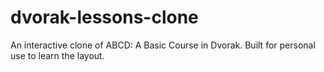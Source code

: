 # dvorak-lessons-clone
An interactive clone of ABCD: A Basic Course in Dvorak. Built for personal use to learn the layout.
